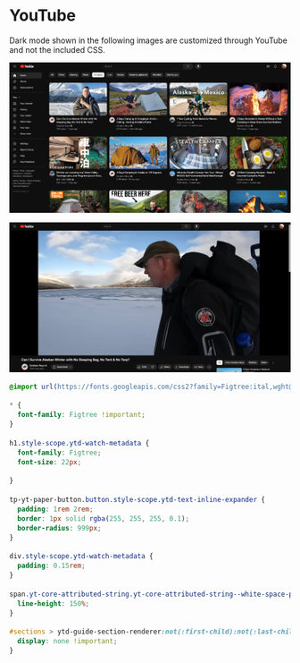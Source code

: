 # YouTube

Dark mode shown in the following images are customized through YouTube and not the included CSS.

![YouTube](images/1.png)

![YouTube](images/2.png)

```css
@import url(https://fonts.googleapis.com/css2?family=Figtree:ital,wght@0,100;0,300;0,400;0,500;0,700;0,900;1,100;1,300;1,400;1,500;1,700;1,900&display=swap);

* {
  font-family: Figtree !important;
}

h1.style-scope.ytd-watch-metadata {
  font-family: Figtree;
  font-size: 22px;
  
}

tp-yt-paper-button.button.style-scope.ytd-text-inline-expander {
  padding: 1rem 2rem;
  border: 1px solid rgba(255, 255, 255, 0.1);
  border-radius: 999px;
}

div.style-scope.ytd-watch-metadata {
  padding: 0.15rem;
}

span.yt-core-attributed-string.yt-core-attributed-string--white-space-pre-wrap {
  line-height: 150%;
}

#sections > ytd-guide-section-renderer:not(:first-child):not(:last-child) {
  display: none !important;
}
```
